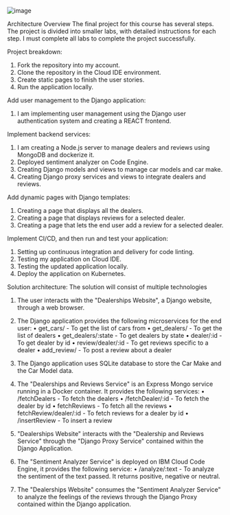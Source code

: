 
![image](https://github.com/user-attachments/assets/ea35b8e5-230f-44f3-a37e-530518ae10a3)
 
Architecture Overview
The final project for this course has several steps. The project is divided into smaller labs, with detailed instructions for each step. I must complete all labs to complete the project successfully.

Project breakdown:
1.	Fork the repository into my account.
2.	Clone the repository in the Cloud IDE environment.
3.	Create static pages to finish the user stories.
4.	Run the application locally.
   
Add user management to the Django application:
1.	I am implementing user management using the Django user authentication system and creating a REACT frontend.
   
Implement backend services:
1.	I am creating a Node.js server to manage dealers and reviews using MongoDB and dockerize it.
2.	Deployed sentiment analyzer on Code Engine.
3.	Creating Django models and views to manage car models and car make.
4.	Creating Django proxy services and views to integrate dealers and reviews.

Add dynamic pages with Django templates:
1.	Creating a page that displays all the dealers.
2.	Creating a page that displays reviews for a selected dealer.
3.	Creating a page that lets the end user add a review for a selected dealer.

Implement CI/CD, and then run and test your application:
1.	Setting up continuous integration and delivery for code linting.
2.	Testing my application on Cloud IDE.
3.	Testing the updated application locally.
4.	Deploy the application on Kubernetes.

Solution architecture:
The solution will consist of multiple technologies
1.	The user interacts with the "Dealerships Website", a Django website, through a web browser.

2.	The Django application provides the following microservices for the end user:
•	get_cars/ - To get the list of cars from
•	get_dealers/ - To get the list of dealers
•	get_dealers/:state - To get dealers by state
•	dealer/:id - To get dealer by id
•	review/dealer/:id - To get reviews specific to a dealer
•	add_review/ - To post a review about a dealer

3.	The Django application uses SQLite database to store the Car Make and the Car Model data.

4.	The "Dealerships and Reviews Service" is an Express Mongo service running in a Docker container. It provides the following services:
•	/fetchDealers - To fetch the dealers
•	/fetchDealer/:id - To fetch the dealer by id
•	fetchReviews - To fetch all the reviews
•	fetchReview/dealer/:id - To fetch reviews for a dealer by id
•	/insertReview - To insert a review

5.	"Dealerships Website" interacts with the "Dealership and Reviews Service" through the "Django Proxy Service" contained within the Django Application.

6.	The "Sentiment Analyzer Service" is deployed on IBM Cloud Code Engine, it provides the following service:
•	/analyze/:text - To analyze the sentiment of the text passed. It returns positive, negative or neutral.

7.	The "Dealerships Website" consumes the "Sentiment Analyzer Service" to analyze the feelings of the reviews through the Django Proxy contained within the Django application.




